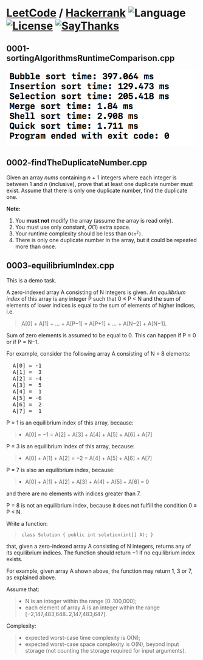 # [LeetCode](https://leetcode.com/problemset/algorithms/) / [Hackerrank](https://www.hackerrank.com/domains/algorithms) ![Language](https://img.shields.io/badge/language-C++-orange.svg) [![License](https://img.shields.io/badge/license-MIT-blue.svg)](./LICENSE.md) [![SayThanks](https://img.shields.io/badge/say-thanks-ff69b4.svg)](https://saythanks.io/to/boraikizoglu)


## 0001-sortingAlgorithmsRuntimeComparison.cpp
![Runtime Comparison Result](https://github.com/boraikizoglu/Algorithms/blob/master/Images/runtimeComparisonResult.png)


## 0002-findTheDuplicateNumber.cpp

<div><p>
Given an array <i>nums</i> containing <i>n</i> + 1 integers where each integer is between 1 and <i>n</i> (inclusive), prove that at least one duplicate number must exist. Assume that there is only one duplicate number, find the duplicate one.
</p>

<p>
<b>Note:</b><br>
</p><ol>
<li>You <b>must not</b> modify the array (assume the array is read only).</li>
<li>You must use only constant, <i>O</i>(1) extra space.</li>
<li>Your runtime complexity should be less than <code>O(n<sup>2</sup>)</code>.</li>
<li>There is only one duplicate number in the array, but it could be repeated more than once.</li>
</ol>
<p></p>

</div>

## 0003-equilibriumIndex.cpp

<div id="brinza-task-description">
<p>This is a demo task.</p>
<p>A zero-indexed array A consisting of N integers is given. An <i>equilibrium index</i> of this array is any integer P such that 0 ≤ P &lt; N and the sum of elements of lower indices is equal to the sum of elements of higher indices, i.e. <br>
</p>
<blockquote><p>A[0] + A[1] + ... + A[P−1] = A[P+1] + ... + A[N−2] + A[N−1].<br>
</p></blockquote>
<p>Sum of zero elements is assumed to be equal to 0. This can happen if P = 0 or if P = N−1.</p>
<p>For example, consider the following array A consisting of N = 8 elements:</p>
<tt style="white-space:pre-wrap">  A[0] = -1
  A[1] =  3
  A[2] = -4
  A[3] =  5
  A[4] =  1
  A[5] = -6
  A[6] =  2
  A[7] =  1</tt>
<p>P = 1 is an equilibrium index of this array, because:</p>
<blockquote><ul style="margin: 10px;padding: 0px;"><li>A[0] = −1 = A[2] + A[3] + A[4] + A[5] + A[6] + A[7]</li>
</ul>
</blockquote><p>P = 3 is an equilibrium index of this array, because:</p>
<blockquote><ul style="margin: 10px;padding: 0px;"><li>A[0] + A[1] + A[2] = −2 = A[4] + A[5] + A[6] + A[7]</li>
</ul>
</blockquote><p>P = 7 is also an equilibrium index, because:</p>
<blockquote><ul style="margin: 10px;padding: 0px;"><li>A[0] + A[1] + A[2] + A[3] + A[4] + A[5] + A[6] = 0</li>
</ul>
</blockquote><p>and there are no elements with indices greater than 7.</p>
<p>P = 8 is not an equilibrium index, because it does not fulfill the condition 0 ≤ P &lt; N.</p>
<p>Write a function:</p>
<blockquote><p style="font-family: monospace; font-size: 9pt; display: block; white-space: pre-wrap"><tt>class Solution { public int solution(int[] A); }</tt></p></blockquote>
<p>that, given a zero-indexed array A consisting of N integers, returns any of its equilibrium indices. The function should return −1 if no equilibrium index exists.</p>
<p>For example, given array A shown above, the function may return 1, 3 or 7, as explained above.</p>
<p>Assume that:</p>
<blockquote><ul style="margin: 10px;padding: 0px;"><li>N is an integer within the range [<span class="number">0</span>..<span class="number">100,000</span>];</li>
<li>each element of array A is an integer within the range [<span class="number">−2,147,483,648</span>..<span class="number">2,147,483,647</span>].</li>
</ul>
</blockquote><p>Complexity:</p>
<blockquote><ul style="margin: 10px;padding: 0px;"><li>expected worst-case time complexity is O(N);</li>
<li>expected worst-case space complexity is O(N), beyond input storage (not counting the storage required for input arguments).</li>
</ul>
</blockquote></div>
